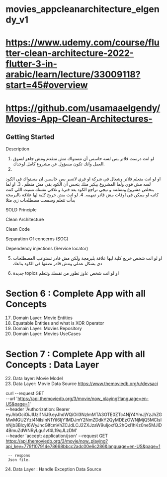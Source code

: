 # movies_appcleanarchitecture_elgendy_v1

# https://www.udemy.com/course/flutter-clean-architecture-2022-flutter-3-in-arabic/learn/lecture/33009118?start=45#overview

# https://github.com/usamaaelgendy/Movies-App-Clean-Architectures- 

## Getting Started
Description
1. لو انت درست فلاتر بس لسه حاسس أن مستواك مش متقدم ومش جاهز لسوق العمل وانك تكون مسؤول عن مشروع كامل لوحدك.
2. 
او لو انت متعلم فلاتر وشغال في شركة او فري لانسر بس حاسس ان مستواك في الكود لسه مش قوي ولما المشروع بيكبر منك بتحس ان الكود بقى مش منظم .
3. 
او لما بتخلص مشروع وتسلمه و تيجي تراجع الكود بعد فترة و تلاقي نفسك نسيت اللي كنت كاتبه او ممكن في اوقات مش قادر تفهمه.
4. 
  لو انت مش خريج كلية لها علاقة بالبرمجة بدأت تتعلم وسمعت مصطلحات زي مثلا

SOLD Principle

Clean Architecture 

Clean Code

Separation Of concerns (SOC)

Dependency injections (Service locator)


5.  او لو انت شخص خريج كلية ليها علاقة بلبرمجة ولكن مش قادر تستوعب المصطلحات دي بشكل عملي ومش قادر تضفها في الكود بتاعك

6.  جديدة  topics  او لو انت شخص عاوز تطور من تفسك وتتعلم 

# Section 6 : Complete App with all Concepts
17. Domain Layer: Movie Entities
18. Equatable Entities and what is XOR Operator
19. Domain Layer: Movies Repository
20. Domain Layer: Movies UseCases

# Section 7 : Complete App with all Concepts : Data Layer
22. Data layer: Movie Model
23. Data Layer: Movie Data Source
https://www.themoviedb.org/u/devsaci 

curl --request GET \
     --url 'https://api.themoviedb.org/3/movie/now_playing?language=en-US&page=1' \
     --header 'Authorization: Bearer eyJhbGciOiJIUzI1NiJ9.eyJhdWQiOiI3NzlmMTA3OTE0ZTc4NjY4YmJjYzJhZGMwMGU2YzI4NiIsInN1YiI6IjY1MDJmY2NmZDdkY2QyMDEzOWNjMjQ5MCIsInNjb3BlcyI6WyJhcGlfcmVhZCJdLCJ2ZXJzaW9uIjoxfQ.2hQxl1hKz0ne5MJlD4BmuZdWNRyLgu1vf4L19qJLzDM' \
     --header 'accept: application/json'
    --request GET   
     https://api.themoviedb.org/3/movie/now_playing?api_key=779f107914e78668bbcc2adc00e6c286&language=en-US&page=1

     -- respons
     Json file.


24. Data Layer : Handle Exception Data Source